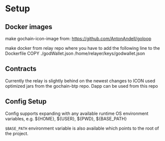 # Setup

## Docker images

make gochain-icon-image from:
https://github.com/AntonAndell/goloop

make docker from relay repo where you have to add the following line to the Dockerfile
COPY ./godWallet.json /home/relayer/keys/godwallet.json

## Contracts

Currently the relay is slightly behind on the newest changes to ICON
used optimized jars from the gochain-btp repo. Dapp can be used from this repo

## Config Setup

Config supports expanding with any available runtime OS environment variables,
e.g. ${HOME}, ${USER}, ${PWD}, ${BASE_PATH}

`$BASE_PATH` environment variable is also available which points to the root of the project.
